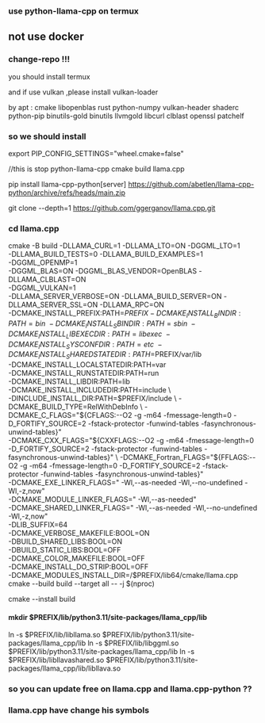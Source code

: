 ### use python-llama-cpp on termux

## not use docker

### change-repo !!!

you should install termux

and if use vulkan ,please install vulkan-loader

by apt : cmake libopenblas rust python-numpy vulkan-header shaderc
python-pip binutils-gold binutils llvmgold libcurl clblast openssl
patchelf

### so we should install

export PIP_CONFIG_SETTINGS="wheel.cmake=false"

//this is stop python-llama-cpp cmake build llama.cpp

pip install llama-cpp-python\[server] 
<https://github.com/abetlen/llama-cpp-python/archive/refs/heads/main.zip>

git clone --depth=1 <https://github.com/ggerganov/llama.cpp.git>

### cd llama.cpp
cmake -B build -DLLAMA_CURL=1 -DLLAMA_LTO=ON -DGGML_LTO=1 \
-DLLAMA_BUILD_TESTS=0 -DLLAMA_BUILD_EXAMPLES=1 \
-DGGML_OPENMP=1 \
-DGGML_BLAS=ON -DGGML_BLAS_VENDOR=OpenBLAS -DLLAMA_CLBLAST=ON \
-DGGML_VULKAN=1 \
-DLLAMA_SERVER_VERBOSE=ON -DLLAMA_BUILD_SERVER=ON -DLLAMA_SERVER_SSL=ON -DLLAMA_RPC=ON \
-DCMAKE_INSTALL_PREFIX:PATH=$PREFIX         -DCMAKE_INSTALL_BINDIR:PATH=bin \
        -DCMAKE_INSTALL_SBINDIR:PATH=sbin \
        -DCMAKE_INSTALL_LIBEXECDIR:PATH=libexec \
        -DCMAKE_INSTALL_SYSCONFDIR:PATH=etc \
 -DCMAKE_INSTALL_SHAREDSTATEDIR:PATH=$PREFIX/var/lib \
        -DCMAKE_INSTALL_LOCALSTATEDIR:PATH=var \
        -DCMAKE_INSTALL_RUNSTATEDIR:PATH=run \
        -DCMAKE_INSTALL_LIBDIR:PATH=lib \
        -DCMAKE_INSTALL_INCLUDEDIR:PATH=include \        
        -DINCLUDE_INSTALL_DIR:PATH=$PREFIX/include \
        -DCMAKE_BUILD_TYPE=RelWithDebInfo \
        -DCMAKE_C_FLAGS="${CFLAGS:--O2 -g -m64 -fmessage-length=0 -D_FORTIFY_SOURCE=2 -fstack-protector -funwind-tables -fasynchronous-unwind-tables}" \
        -DCMAKE_CXX_FLAGS="${CXXFLAGS:--O2 -g -m64 -fmessage-length=0 -D_FORTIFY_SOURCE=2 -fstack-protector -funwind-tables -fasynchronous-unwind-tables}" \
        -DCMAKE_Fortran_FLAGS="${FFLAGS:--O2 -g -m64 -fmessage-length=0 -D_FORTIFY_SOURCE=2 -fstack-protector -funwind-tables -fasynchronous-unwind-tables}" \
        -DCMAKE_EXE_LINKER_FLAGS=" -Wl,--as-needed -Wl,--no-undefined -Wl,-z,now" \
        -DCMAKE_MODULE_LINKER_FLAGS=" -Wl,--as-needed" \
        -DCMAKE_SHARED_LINKER_FLAGS=" -Wl,--as-needed -Wl,--no-undefined -Wl,-z,now" \
        -DLIB_SUFFIX=64 \
-DCMAKE_VERBOSE_MAKEFILE:BOOL=ON \
        -DBUILD_SHARED_LIBS:BOOL=ON \
        -DBUILD_STATIC_LIBS:BOOL=OFF \
        -DCMAKE_COLOR_MAKEFILE:BOOL=OFF \
        -DCMAKE_INSTALL_DO_STRIP:BOOL=OFF \
      -DCMAKE_MODULES_INSTALL_DIR=/$PREFIX/lib64/cmake/llama.cpp
cmake --build build --target all -- -j $(nproc) 

cmake --install build

#### mkdir $PREFIX/lib/python3.11/site-packages/llama_cpp/lib

ln -s $PREFIX/lib/libllama.so
$PREFIX/lib/python3.11/site-packages/llama_cpp/lib ln -s $PREFIX/lib/libggml.so
$PREFIX/lib/python3.11/site-packages/llama_cpp/lib ln -s
$PREFIX/lib/libllavashared.so
$PREFIX/lib/python3.11/site-packages/llama_cpp/lib/libllava.so

### so you can update free on llama.cpp and llama.cpp-python ??

### llama.cpp have change his symbols


